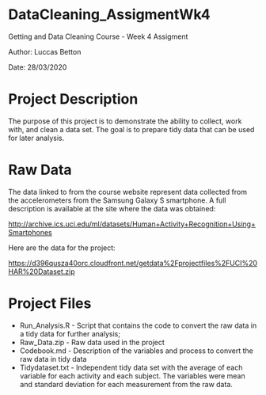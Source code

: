 # DataCleaning_AssigmentWk4
Getting and Data Cleaning Course - Week 4 Assigment

Author: Luccas Betton

Date: 28/03/2020

# Project Description

The purpose of this project is to demonstrate the ability to collect, work with, and clean a data set. The goal is to prepare tidy data that can be used for later analysis. 

# Raw Data

The data linked to from the course website represent data collected from the accelerometers from the Samsung Galaxy S smartphone. A full description is available at the site where the data was obtained:

http://archive.ics.uci.edu/ml/datasets/Human+Activity+Recognition+Using+Smartphones

Here are the data for the project:

https://d396qusza40orc.cloudfront.net/getdata%2Fprojectfiles%2FUCI%20HAR%20Dataset.zip

# Project Files

* Run_Analysis.R - Script that contains the code to convert the raw data in a tidy data for further analysis;
* Raw_Data.zip - Raw data used in the project
* Codebook.md - Description of the variables and process to convert the raw data in tidy data
* Tidydataset.txt - Independent tidy data set with the average of each variable for each activity and each subject. The variables were mean and standard deviation for each measurement from the raw data.
